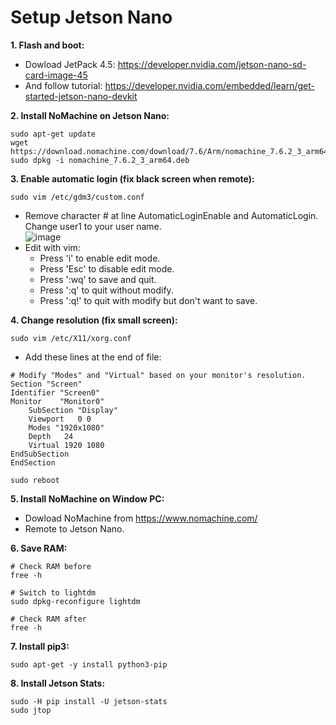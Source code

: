 # Setup Jetson Nano

**1. Flash and boot:**
- Dowload JetPack 4.5:
https://developer.nvidia.com/jetson-nano-sd-card-image-45
- And follow tutorial:
https://developer.nvidia.com/embedded/learn/get-started-jetson-nano-devkit

**2. Install NoMachine on Jetson Nano:**
```
sudo apt-get update
wget https://download.nomachine.com/download/7.6/Arm/nomachine_7.6.2_3_arm64.deb
sudo dpkg -i nomachine_7.6.2_3_arm64.deb
```

**3. Enable automatic login (fix black screen when remote):**
```
sudo vim /etc/gdm3/custom.conf
```
- Remove character # at line AutomaticLoginEnable and AutomaticLogin. Change user1 to your user name.\
![image](https://user-images.githubusercontent.com/53186326/135458006-f24f78a6-7888-453f-aa33-82cbdc0f95a0.png)
- Edit with vim:
  - Press 'i' to enable edit mode.
  - Press 'Esc' to disable edit mode.
  - Press ':wq' to save and quit.
  - Press ':q' to quit without modify.
  - Press ':q!' to quit with modify but don't want to save.

**4. Change resolution (fix small screen):**
```
sudo vim /etc/X11/xorg.conf
```
- Add these lines at the end of file:
```
# Modify "Modes" and "Virtual" based on your monitor's resolution.
Section "Screen"
Identifier "Screen0"
Monitor    "Monitor0"
    SubSection "Display"
    Viewport   0 0
    Modes "1920x1080"
    Depth   24 
    Virtual 1920 1080
EndSubSection
EndSection
```
```
sudo reboot
```

**5. Install NoMachine on Window PC:**
- Dowload NoMachine from https://www.nomachine.com/
- Remote to Jetson Nano.

**6. Save RAM:**
```
# Check RAM before
free -h

# Switch to lightdm
sudo dpkg-reconfigure lightdm

# Check RAM after
free -h
```

**7. Install pip3:**
```
sudo apt-get -y install python3-pip
```

**8. Install Jetson Stats:**
```
sudo -H pip install -U jetson-stats
sudo jtop
```
